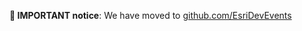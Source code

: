 **📢 IMPORTANT notice**: We have moved to [github.com/EsriDevEvents](https://github.com/EsriDevEvents?type=source)
